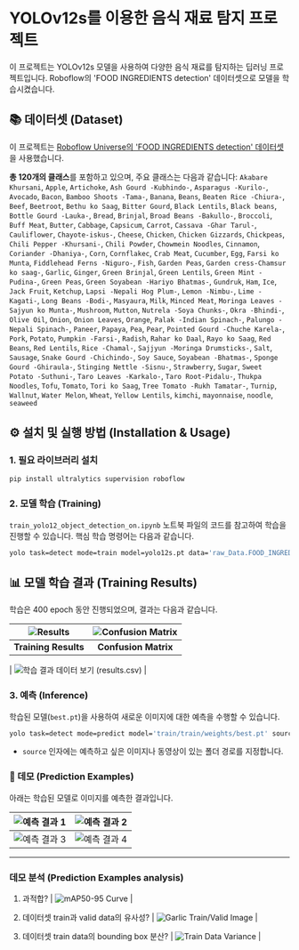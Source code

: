 # YOLOv12s를 이용한 음식 재료 탐지 프로젝트

이 프로젝트는 YOLOv12s 모델을 사용하여 다양한 음식 재료를 탐지하는 딥러닝 프로젝트입니다. Roboflow의 'FOOD INGREDIENTS detection' 데이터셋으로 모델을 학습시켰습니다.


## 📚 데이터셋 (Dataset)

이 프로젝트는 [Roboflow Universe의 'FOOD INGREDIENTS detection' 데이터셋](https://universe.roboflow.com/food-detection-d7q6o/food-ingredients-detection-6ce7j/dataset/1)을 사용했습니다.

**총 120개의 클래스**를 포함하고 있으며, 주요 클래스는 다음과 같습니다:
`Akabare Khursani`, `Apple`, `Artichoke`, `Ash Gourd -Kubhindo-`, `Asparagus -Kurilo-`, `Avocado`, `Bacon`, `Bamboo Shoots -Tama-`, `Banana`, `Beans`, `Beaten Rice -Chiura-`, `Beef`, `Beetroot`, `Bethu ko Saag`, `Bitter Gourd`, `Black Lentils`, `Black beans`, `Bottle Gourd -Lauka-`, `Bread`, `Brinjal`, `Broad Beans -Bakullo-`, `Broccoli`, `Buff Meat`, `Butter`, `Cabbage`, `Capsicum`, `Carrot`, `Cassava -Ghar Tarul-`, `Cauliflower`, `Chayote-iskus-`, `Cheese`, `Chicken`, `Chicken Gizzards`, `Chickpeas`, `Chili Pepper -Khursani-`, `Chili Powder`, `Chowmein Noodles`, `Cinnamon`, `Coriander -Dhaniya-`, `Corn`, `Cornflakec`, `Crab Meat`, `Cucumber`, `Egg`, `Farsi ko Munta`, `Fiddlehead Ferns -Niguro-`, `Fish`, `Garden Peas`, `Garden cress-Chamsur ko saag-`, `Garlic`, `Ginger`, `Green Brinjal`, `Green Lentils`, `Green Mint -Pudina-`, `Green Peas`, `Green Soyabean -Hariyo Bhatmas-`, `Gundruk`, `Ham`, `Ice`, `Jack Fruit`, `Ketchup`, `Lapsi -Nepali Hog Plum-`, `Lemon -Nimbu-`, `Lime -Kagati-`, `Long Beans -Bodi-`, `Masyaura`, `Milk`, `Minced Meat`, `Moringa Leaves -Sajyun ko Munta-`, `Mushroom`, `Mutton`, `Nutrela -Soya Chunks-`, `Okra -Bhindi-`, `Olive Oil`, `Onion`, `Onion Leaves`, `Orange`, `Palak -Indian Spinach-`, `Palungo -Nepali Spinach-`, `Paneer`, `Papaya`, `Pea`, `Pear`, `Pointed Gourd -Chuche Karela-`, `Pork`, `Potato`, `Pumpkin -Farsi-`, `Radish`, `Rahar ko Daal`, `Rayo ko Saag`, `Red Beans`, `Red Lentils`, `Rice -Chamal-`, `Sajjyun -Moringa Drumsticks-`, `Salt`, `Sausage`, `Snake Gourd -Chichindo-`, `Soy Sauce`, `Soyabean -Bhatmas-`, `Sponge Gourd -Ghiraula-`, `Stinging Nettle -Sisnu-`, `Strawberry`, `Sugar`, `Sweet Potato -Suthuni-`, `Taro Leaves -Karkalo-`, `Taro Root-Pidalu-`, `Thukpa Noodles`, `Tofu`, `Tomato`, `Tori ko Saag`, `Tree Tomato -Rukh Tamatar-`, `Turnip`, `Wallnut`, `Water Melon`, `Wheat`, `Yellow Lentils`, `kimchi`, `mayonnaise`, `noodle`, `seaweed`

## ⚙️ 설치 및 실행 방법 (Installation & Usage)

### 1. 필요 라이브러리 설치

```bash
pip install ultralytics supervision roboflow
```

### 2. 모델 학습 (Training)

`train_yolo12_object_detection_on.ipynb` 노트북 파일의 코드를 참고하여 학습을 진행할 수 있습니다. 핵심 학습 명령어는 다음과 같습니다.

```bash
yolo task=detect mode=train model=yolo12s.pt data='raw_Data.FOOD_INGREDIENTS detection.v1i.yolov8/data.yaml' epochs=400 imgsz=640 batch=40

```
## 📊 모델 학습 결과 (Training Results)

학습은 400 epoch 동안 진행되었으며, 결과는 다음과 같습니다.

| ![Results](train/train/results.png) | ![Confusion Matrix](train/train/confusion_matrix.png) |
| :---------------------------------: | :----------------------------------------------------: |
|        **Training Results**         |                **Confusion Matrix**                  |

| ![학습 결과 데이터 보기 (results.csv)](https://drive.google.com/drive/folders/1s0oqx0szBrfxxXTw9QbN92m79h9vjQsw) |


### 3. 예측 (Inference)

학습된 모델(`best.pt`)을 사용하여 새로운 이미지에 대한 예측을 수행할 수 있습니다.

```bash
yolo task=detect mode=predict model='train/train/weights/best.pt' source='predict_images/'
```
* `source` 인자에는 예측하고 싶은 이미지나 동영상이 있는 폴더 경로를 지정합니다.

### 🚀 데모 (Prediction Examples)

아래는 학습된 모델로 이미지를 예측한 결과입니다.

| ![예측 결과 1](predict_result/스크린샷%202025-08-08%20104133.png) | ![예측 결과 2](predict_result/스크린샷%202025-08-08%20104143.png) |
| :----------------------------------------------------------: | :----------------------------------------------------------: |
| ![예측 결과 3](predict_result/스크린샷%202025-08-08%20104157.png) | ![예측 결과 4](predict_result/2-3.png) |

---

### 데모 분석 (Prediction Examples analysis)

1. 과적합?
| ![mAP50-95 Curve](train/train/results.csv_mAP50-95.jpg) |

2. 데이터셋 train과 valid data의 유사성?
| ![Garlic Train/Valid Image](train/train/garlic_train_valid_image.jpg) |

3. 데이터셋 train data의 bounding box 분산?
| ![Train Data Variance](train/train/train_data_variance.png) |